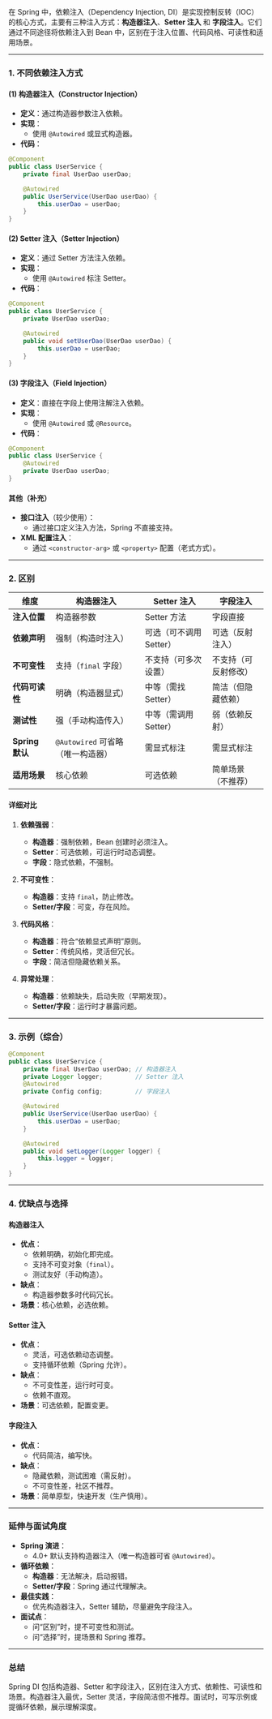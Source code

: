 
在 Spring 中，依赖注入（Dependency Injection, DI）是实现控制反转（IOC）的核心方式，主要有三种注入方式：**构造器注入**、**Setter 注入** 和 **字段注入**。它们通过不同途径将依赖注入到 Bean 中，区别在于注入位置、代码风格、可读性和适用场景。

---

### 1. 不同依赖注入方式
#### (1) 构造器注入（Constructor Injection）
- **定义**：通过构造器参数注入依赖。
- **实现**：
  - 使用 `@Autowired` 或显式构造器。
- **代码**：
```java
@Component
public class UserService {
    private final UserDao userDao;

    @Autowired
    public UserService(UserDao userDao) {
        this.userDao = userDao;
    }
}
```

#### (2) Setter 注入（Setter Injection）
- **定义**：通过 Setter 方法注入依赖。
- **实现**：
  - 使用 `@Autowired` 标注 Setter。
- **代码**：
```java
@Component
public class UserService {
    private UserDao userDao;

    @Autowired
    public void setUserDao(UserDao userDao) {
        this.userDao = userDao;
    }
}
```

#### (3) 字段注入（Field Injection）
- **定义**：直接在字段上使用注解注入依赖。
- **实现**：
  - 使用 `@Autowired` 或 `@Resource`。
- **代码**：
```java
@Component
public class UserService {
    @Autowired
    private UserDao userDao;
}
```

#### 其他（补充）
- **接口注入**（较少使用）：
  - 通过接口定义注入方法，Spring 不直接支持。
- **XML 配置注入**：
  - 通过 `<constructor-arg>` 或 `<property>` 配置（老式方式）。

---

### 2. 区别
| **维度**           | **构造器注入**             | **Setter 注入**            | **字段注入**              |
|---------------------|---------------------------|---------------------------|---------------------------|
| **注入位置**       | 构造器参数                | Setter 方法               | 字段直接                  |
| **依赖声明**       | 强制（构造时注入）         | 可选（可不调用 Setter）   | 可选（反射注入）          |
| **不可变性**       | 支持（`final` 字段）       | 不支持（可多次设置）      | 不支持（可反射修改）      |
| **代码可读性**     | 明确（构造器显式）         | 中等（需找 Setter）       | 简洁（但隐藏依赖）        |
| **测试性**         | 强（手动构造传入）         | 中等（需调用 Setter）     | 弱（依赖反射）            |
| **Spring 默认**    | `@Autowired` 可省略（唯一构造器） | 需显式标注            | 需显式标注                |
| **适用场景**       | 核心依赖                  | 可选依赖                 | 简单场景（不推荐）        |

#### 详细对比
1. **依赖强弱**：
   - **构造器**：强制依赖，Bean 创建时必须注入。
   - **Setter**：可选依赖，可运行时动态调整。
   - **字段**：隐式依赖，不强制。

2. **不可变性**：
   - **构造器**：支持 `final`，防止修改。
   - **Setter/字段**：可变，存在风险。

3. **代码风格**：
   - **构造器**：符合“依赖显式声明”原则。
   - **Setter**：传统风格，灵活但冗长。
   - **字段**：简洁但隐藏依赖关系。

4. **异常处理**：
   - **构造器**：依赖缺失，启动失败（早期发现）。
   - **Setter/字段**：运行时才暴露问题。

---

### 3. 示例（综合）
```java
@Component
public class UserService {
    private final UserDao userDao; // 构造器注入
    private Logger logger;         // Setter 注入
    @Autowired
    private Config config;         // 字段注入

    @Autowired
    public UserService(UserDao userDao) {
        this.userDao = userDao;
    }

    @Autowired
    public void setLogger(Logger logger) {
        this.logger = logger;
    }
}
```

---

### 4. 优缺点与选择
#### 构造器注入
- **优点**：
  - 依赖明确，初始化即完成。
  - 支持不可变对象（`final`）。
  - 测试友好（手动构造）。
- **缺点**：
  - 构造器参数多时代码冗长。
- **场景**：核心依赖，必选依赖。

#### Setter 注入
- **优点**：
  - 灵活，可选依赖动态调整。
  - 支持循环依赖（Spring 允许）。
- **缺点**：
  - 不可变性差，运行时可变。
  - 依赖不直观。
- **场景**：可选依赖，配置变更。

#### 字段注入
- **优点**：
  - 代码简洁，编写快。
- **缺点**：
  - 隐藏依赖，测试困难（需反射）。
  - 不可变性差，社区不推荐。
- **场景**：简单原型，快速开发（生产慎用）。

---

### 延伸与面试角度
- **Spring 演进**：
  - 4.0+ 默认支持构造器注入（唯一构造器可省 `@Autowired`）。
- **循环依赖**：
  - **构造器**：无法解决，启动报错。
  - **Setter/字段**：Spring 通过代理解决。
- **最佳实践**：
  - 优先构造器注入，Setter 辅助，尽量避免字段注入。
- **面试点**：
  - 问“区别”时，提不可变性和测试。
  - 问“选择”时，提场景和 Spring 推荐。

---

### 总结
Spring DI 包括构造器、Setter 和字段注入，区别在注入方式、依赖性、可读性和场景。构造器注入最优，Setter 灵活，字段简洁但不推荐。面试时，可写示例或提循环依赖，展示理解深度。